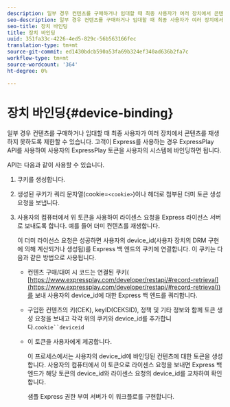 ```yaml
---
description: 일부 경우 컨텐츠를 구매하거나 임대할 때 최종 사용자가 여러 장치에서 콘텐츠를 재생하지 못하도록 제한할 수 있습니다. 고객이 Express를 사용하는 경우 ExpressPlay API를 사용하여 사용자의 ExpressPlay 토큰을 사용자의 시스템에 바인딩하면 됩니다.
seo-description: 일부 경우 컨텐츠를 구매하거나 임대할 때 최종 사용자가 여러 장치에서 콘텐츠를 재생하지 못하도록 제한할 수 있습니다. 고객이 Express를 사용하는 경우 ExpressPlay API를 사용하여 사용자의 ExpressPlay 토큰을 사용자의 시스템에 바인딩하면 됩니다.
seo-title: 장치 바인딩
title: 장치 바인딩
uuid: 351fa33c-4226-4ed5-829c-56b563166fec
translation-type: tm+mt
source-git-commit: ed1430bdcb590a53fa69b324ef340ad636b2fa7c
workflow-type: tm+mt
source-wordcount: '364'
ht-degree: 0%

---
```



# 장치 바인딩{#device-binding}

일부 경우 컨텐츠를 구매하거나 임대할 때 최종 사용자가 여러 장치에서 콘텐츠를 재생하지 못하도록 제한할 수 있습니다. 고객이 Express를 사용하는 경우 ExpressPlay API를 사용하여 사용자의 ExpressPlay 토큰을 사용자의 시스템에 바인딩하면 됩니다.

API는 다음과 같이 사용할 수 있습니다.

1. 쿠키를 생성합니다.
1. 생성된 쿠키가 쿼리 문자열(cookie=`<cookie>`)이나 헤더로 첨부된 더미 토큰 생성 요청을 보냅니다.
1. 사용자의 컴퓨터에서 위 토큰을 사용하여 라이센스 요청을 Express 라이선스 서버로 보내도록 합니다. 예를 들어 더미 컨텐츠를 재생합니다.

   이 더미 라이선스 요청은 성공하면 사용자의 device_id(사용자 장치의 DRM 구현에 의해 계산되거나 생성됨)를 Express 백 엔드의 쿠키에 연결합니다. 이 쿠키는 다음과 같은 방법으로 사용됩니다.

   * 컨텐츠 구매/대여 시 코드는 연결된 쿠키( [https://www.expressplay.com/developer/restapi/#record-retrieval](https://www.expressplay.com/developer/restapi/#record-retrieval))를 보내 사용자의 device_id에 대한 Express 백 엔드를 쿼리합니다.
   * 구입한 컨텐츠의 키(CEK), keyID(CEKSID), 정책 및 기타 정보와 함께 토큰 생성 요청을 보내고 각각 위의 쿠키와 device_id를 추가합니다.`cookie``deviceid`

   * 이 토큰을 사용자에게 제공합니다.

      이 프로세스에서는 사용자의 device_id에 바인딩된 컨텐츠에 대한 토큰을 생성합니다. 사용자의 컴퓨터에서 이 토큰으로 라이센스 요청을 보내면 Express 백 엔드가 해당 토큰의 device_id와 라이센스 요청의 device_id를 교차하여 확인합니다.

      샘플 Express 권한 부여 서버가 이 워크플로를 구현합니다.
